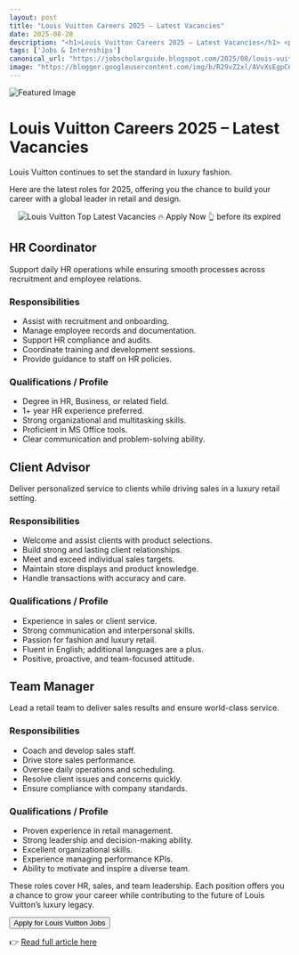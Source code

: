 ```yaml
---
layout: post
title: "Louis Vuitton Careers 2025 – Latest Vacancies"
date: 2025-08-28
description: "<h1>Louis Vuitton Careers 2025 – Latest Vacancies</h1> <p>Louis Vuitton continues to set the standard in luxury fashion. Here are the latest roles for 2025, offering you the chance to build your career with a global leader in retail and design.</p>  <div style='text-align: center;'>   <img alt='Louis Vuitton Top Latest Vacancies 🔥 Apply Now 👆 before its expired' src='https://blogger.googleusercontent.com/img/b/R29vZ2xl/AVvXsEgpC6V0KNdp61QaqjhxEnb8vhqLq6Wou0SaNhYHr9BdCK50A3ZqDp_ZI9y8aHHGCj0Fgb6SqyBUXo4mW_xWyp5pM-xBi8byY8pXVXja5Ztbq8zV1UM9j3OiF9gFnLe5G9n2YSOoozRLpgglzoHC3fD5ljQVm0nJ3ly6era-cOPbdVoAmzo6BgigxfPigykx/s432/Louis%20Vuitton%20Top%20Latest%20Vacancies%20Apply%20Now%20before%20its%20expired.png' title='Louis Vuitton Top Latest Vacancies 🔥 Apply Now 👆 before its expired' /> </div>  <article>   <h2>HR Coordinator</h2>   <p>Support daily HR operations while ensuring smooth processes across recruitment and employee relations.</p>   <section>     <h3>Responsibilities</h3>     <ul>       <li>Assist with recruitment and onboarding.</li>       <li>Manage employee records and documentation.</li>       <li>Support HR compliance and audits.</li>       <li>Coordinate training and development sessions.</li>       <li>Provide guidance to staff on HR policies.</li>     </ul>   </section>   <section>     <h3>Qualifications / Profile</h3>     <ul>       <li>Degree in HR, Business, or related field.</li>       <li>1+ year HR experience preferred.</li>       <li>Strong organizational and multitasking skills.</li>       <li>Proficient in MS Office tools.</li>       <li>Clear communication and problem-solving ability.</li>     </ul>   </section> </article>  <article>   <h2>Client Advisor</h2>   <p>Deliver personalized service to clients while driving sales in a luxury retail setting.</p>   <section>     <h3>Responsibilities</h3>     <ul>       <li>Welcome and assist clients with product selections.</li>       <li>Build strong and lasting client relationships.</li>       <li>Meet and exceed individual sales targets.</li>       <li>Maintain store displays and product knowledge.</li>       <li>Handle transactions with accuracy and care.</li>     </ul>   </section>   <section>     <h3>Qualifications / Profile</h3>     <ul>       <li>Experience in sales or client service.</li>       <li>Strong communication and interpersonal skills.</li>       <li>Passion for fashion and luxury retail.</li>       <li>Fluent in English; additional languages are a plus.</li>       <li>Positive, proactive, and team-focused attitude.</li>     </ul>   </section> </article>  <article>   <h2>Team Manager</h2>   <p>Lead a retail team to deliver sales results and ensure world-class service.</p>   <section>     <h3>Responsibilities</h3>     <ul>       <li>Coach and develop sales staff.</li>       <li>Drive store sales performance.</li>       <li>Oversee daily operations and scheduling.</li>       <li>Resolve client issues and concerns quickly.</li>       <li>Ensure compliance with company standards.</li>     </ul>   </section>   <section>     <h3>Qualifications / Profile</h3>     <ul>       <li>Proven experience in retail management.</li>       <li>Strong leadership and decision-making ability.</li>       <li>Excellent organizational skills.</li>       <li>Experience managing performance KPIs.</li>       <li>Ability to motivate and inspire a diverse team.</li>     </ul>   </section> </article>  <p>These roles cover HR, sales, and team leadership. Each position offers you a chance to grow your career while contributing to the future of Louis Vuitton’s luxury legacy.</p>  <button id='apply-cta'>   Apply for Louis Vuitton Jobs </button>"
tags: ['Jobs & Internships']
canonical_url: "https://jobscholarguide.blogspot.com/2025/08/louis-vuitton-careers-2025-latest.html"
image: "https://blogger.googleusercontent.com/img/b/R29vZ2xl/AVvXsEgpC6V0KNdp61QaqjhxEnb8vhqLq6Wou0SaNhYHr9BdCK50A3ZqDp_ZI9y8aHHGCj0Fgb6SqyBUXo4mW_xWyp5pM-xBi8byY8pXVXja5Ztbq8zV1UM9j3OiF9gFnLe5G9n2YSOoozRLpgglzoHC3fD5ljQVm0nJ3ly6era-cOPbdVoAmzo6BgigxfPigykx/s72-c/Louis%20Vuitton%20Top%20Latest%20Vacancies%20Apply%20Now%20before%20its%20expired.png"
---
```


![Featured Image](https://blogger.googleusercontent.com/img/b/R29vZ2xl/AVvXsEgpC6V0KNdp61QaqjhxEnb8vhqLq6Wou0SaNhYHr9BdCK50A3ZqDp_ZI9y8aHHGCj0Fgb6SqyBUXo4mW_xWyp5pM-xBi8byY8pXVXja5Ztbq8zV1UM9j3OiF9gFnLe5G9n2YSOoozRLpgglzoHC3fD5ljQVm0nJ3ly6era-cOPbdVoAmzo6BgigxfPigykx/s72-c/Louis%20Vuitton%20Top%20Latest%20Vacancies%20Apply%20Now%20before%20its%20expired.png)

<h1>Louis Vuitton Careers 2025 – Latest Vacancies</h1> <p>Louis Vuitton continues to set the standard in luxury fashion.

<!--more-->

Here are the latest roles for 2025, offering you the chance to build your career with a global leader in retail and design.</p>  <div style='text-align: center;'>   <img alt='Louis Vuitton Top Latest Vacancies 🔥 Apply Now 👆 before its expired' src='https://blogger.googleusercontent.com/img/b/R29vZ2xl/AVvXsEgpC6V0KNdp61QaqjhxEnb8vhqLq6Wou0SaNhYHr9BdCK50A3ZqDp_ZI9y8aHHGCj0Fgb6SqyBUXo4mW_xWyp5pM-xBi8byY8pXVXja5Ztbq8zV1UM9j3OiF9gFnLe5G9n2YSOoozRLpgglzoHC3fD5ljQVm0nJ3ly6era-cOPbdVoAmzo6BgigxfPigykx/s432/Louis%20Vuitton%20Top%20Latest%20Vacancies%20Apply%20Now%20before%20its%20expired.png' title='Louis Vuitton Top Latest Vacancies 🔥 Apply Now 👆 before its expired' /> </div>  <article>   <h2>HR Coordinator</h2>   <p>Support daily HR operations while ensuring smooth processes across recruitment and employee relations.</p>   <section>     <h3>Responsibilities</h3>     <ul>       <li>Assist with recruitment and onboarding.</li>       <li>Manage employee records and documentation.</li>       <li>Support HR compliance and audits.</li>       <li>Coordinate training and development sessions.</li>       <li>Provide guidance to staff on HR policies.</li>     </ul>   </section>   <section>     <h3>Qualifications / Profile</h3>     <ul>       <li>Degree in HR, Business, or related field.</li>       <li>1+ year HR experience preferred.</li>       <li>Strong organizational and multitasking skills.</li>       <li>Proficient in MS Office tools.</li>       <li>Clear communication and problem-solving ability.</li>     </ul>   </section> </article>  <article>   <h2>Client Advisor</h2>   <p>Deliver personalized service to clients while driving sales in a luxury retail setting.</p>   <section>     <h3>Responsibilities</h3>     <ul>       <li>Welcome and assist clients with product selections.</li>       <li>Build strong and lasting client relationships.</li>       <li>Meet and exceed individual sales targets.</li>       <li>Maintain store displays and product knowledge.</li>       <li>Handle transactions with accuracy and care.</li>     </ul>   </section>   <section>     <h3>Qualifications / Profile</h3>     <ul>       <li>Experience in sales or client service.</li>       <li>Strong communication and interpersonal skills.</li>       <li>Passion for fashion and luxury retail.</li>       <li>Fluent in English; additional languages are a plus.</li>       <li>Positive, proactive, and team-focused attitude.</li>     </ul>   </section> </article>  <article>   <h2>Team Manager</h2>   <p>Lead a retail team to deliver sales results and ensure world-class service.</p>   <section>     <h3>Responsibilities</h3>     <ul>       <li>Coach and develop sales staff.</li>       <li>Drive store sales performance.</li>       <li>Oversee daily operations and scheduling.</li>       <li>Resolve client issues and concerns quickly.</li>       <li>Ensure compliance with company standards.</li>     </ul>   </section>   <section>     <h3>Qualifications / Profile</h3>     <ul>       <li>Proven experience in retail management.</li>       <li>Strong leadership and decision-making ability.</li>       <li>Excellent organizational skills.</li>       <li>Experience managing performance KPIs.</li>       <li>Ability to motivate and inspire a diverse team.</li>     </ul>   </section> </article>  <p>These roles cover HR, sales, and team leadership. Each position offers you a chance to grow your career while contributing to the future of Louis Vuitton’s luxury legacy.</p>  <button id='apply-cta'>   Apply for Louis Vuitton Jobs </button>

👉 [Read full article here](https://jobscholarguide.blogspot.com/2025/08/louis-vuitton-careers-2025-latest.html)
